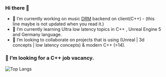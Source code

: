 ### Hi there 👋

- 🔭 I’m currently working on music [DRM]([https://www.google.com](https://en.wikipedia.org/wiki/Digital_rights_management) "Digital rights management") backend on client(C++) - (this line maybe is not updated when you read it.)
- 🌱 I’m currently learning Ultra low latency topics in C++ , Unreal Engine 5  and Germany language.
- 👯 I’m looking to collaborate on projects that is using (Unreal | 3d concepts | low latency concepts) & modern C++ (>14). 

### 🤔 I’m looking for a C++ job vacancy.
 
![Top Langs](https://github-readme-stats.vercel.app/api/top-langs/?username=sc-one&layout=compact&show_icons=true) 

<!--
**SC-One/SC-One** is a ✨ _special_ ✨ repository because its `README.md` (this file) appears on your GitHub profile.

Here are some ideas to get you started:

- 🔭 I’m currently working on ...
- 🌱 I’m currently learning ...
- 👯 I’m looking to collaborate on ...
- 🤔 I’m looking for help with ...
- 💬 Ask me about ...
- 📫 How to reach me: ...
- 😄 Pronouns: ...
- ⚡ Fun fact: ...
![SC-One](https://github-readme-stats.vercel.app/api?username=SC-One&show_icons=true&theme=shades-of-purple)
[![GitHub Streak](http://github-readme-streak-stats.herokuapp.com?user=Sc-One&theme=dark&hide_border=true)](https://git.io/streak-stats)
-->
